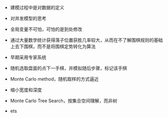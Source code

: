 - 建模过程中是对数据的定义
- 对并发模型的思考
- 全局变量不可怕，可怕的是到处修改
- 通过大量数学统计获得落子位置获胜几率较大，从而在不了解围棋规则的基础上去下围棋，而不是将围棋定势转化为算法

- 早期采用专家系统
- 随机选取盘面的点下一手棋，并模拟随后步骤，标记该手棋
- Monte Carlo method，随机取样的方式逼近
- 缩小宽度和深度
- Monte Carlo Tree Search，按集合空间理解，而非树
- ets